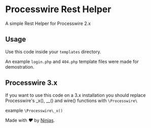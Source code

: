 # Processwire Rest Helper
A simple Rest Helper for Processwire 2.x

## Usage
Use this code inside your `templates` directory.

An example `login.php` and `404.php` template files
were made for demostration.

## Processwire 3.x
If you want to use this code on a 3.x installation you should replace
Processwire's _x(), __() and wire() functions with
`\Processwire\` 

example `\Processwire\_x()`


Made with <i class="fa fa-heart">&#9829;</i> by <a href="http://ninjas.cl" target="_blank">Ninjas</a>.

